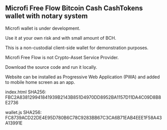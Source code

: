 ## Microfi Free Flow Bitcoin Cash CashTokens wallet with notary system

Microfi wallet is under development.

Use it at your own risk and with small amount of BCH.

This is a non-custodial client-side wallet for demonstration purposes.

Microfi Free Flow is not Crypto-Asset Service Provider.

Download the source code and run it locally.

Website can be installed as Progressive Web Application (PWA) and added to mobile home screen as an app.


index.html SHA256: FBC2A838129941841939B2143B851D4970DD8952BA1157D11DA4C09D8B8E2736

wallet.js SHA256: FC8739ACD22DE4E95D780B6C78C9283BB67C3CA6B71EAB4EEE1F58A43A13991E